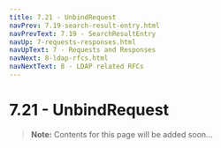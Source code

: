 ```yaml
---
title: 7.21 - UnbindRequest
navPrev: 7.19-search-result-entry.html
navPrevText: 7.19 - SearchResultEntry
navUp: 7-requests-responses.html
navUpText: 7 - Requests and Responses
navNext: 8-ldap-rfcs.html
navNextText: 8 - LDAP related RFCs
---
```


# 7.21 - UnbindRequest

>**Note:** Contents for this page will be added soon...